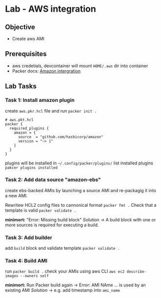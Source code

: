 # Lab - AWS integration

## Objective 
- Create aws AMI

## Prerequisites
- aws credetials, devcontainer will mount `HOME/.aws` dir into container
- Packer docs: [Amazon intergration](https://developer.hashicorp.com/packer/integrations/hashicorp/amazon)

## Lab Tasks

### Task 1: Install amazon plugin
create `aws.pkr.hcl` file and run `packer init .`
```hcl
# aws.pkt.hcl
packer {
  required_plugins {
    amazon = {
      source  = "github.com/hashicorp/amazon"
      version = "~> 1"
    }
  }
}
```
plugins will be installed in `~/.config/packer/plugins/`
list installed plugins `pakcer plugins installed`

### Task 2: Add data source "amazon-ebs"
create ebs-backed AMIs by launching a source AMI and re-packagig it into a new AMI.

Rewritew HCL2 config files to cannonical format `packer fmt .`
Check that a template is valid `packer validate .`

**minimort:** "Error: Missing build block" 
*Solution ->* A build block with one or more sources is required for executing a build.

### Task 3: Add builder
add `build` block and validate template `packer validate .`

### Task 4: Build AMI
run `packer build .`
check your AMIs using aws CLI `aws ec2 describe-images --owners self`

**minimort:** Run Packer build again -> Error: AMI NAme ... is used by an existing AMI
*Solution ->* e.g. add timestamp into `ami_name`